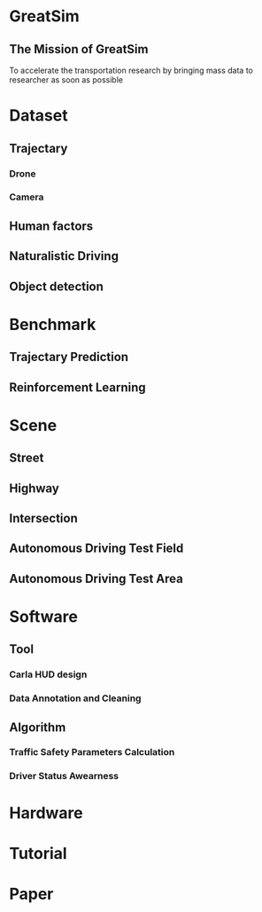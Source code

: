 # GreatSim
## The Mission of GreatSim
To accelerate the transportation research by bringing  mass data to researcher as soon as possible
# Dataset

## Trajectary

### Drone
### Camera
###
## Human factors
## Naturalistic Driving
## Object detection

# Benchmark
## Trajectary Prediction
## Reinforcement Learning


# Scene
## Street
## Highway
## Intersection
## Autonomous Driving Test Field
## Autonomous Driving Test Area

# Software

## Tool
### Carla HUD design 
### Data Annotation and Cleaning
## Algorithm
### Traffic Safety Parameters Calculation
### Driver Status Awearness

# Hardware

# Tutorial
# Paper
